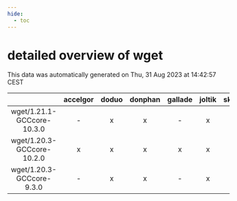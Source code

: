 ```yaml
---
hide:
  - toc
---
```


detailed overview of wget
=========================


This data was automatically generated on Thu, 31 Aug 2023 at 14:42:57 CEST  

| |accelgor|doduo|donphan|gallade|joltik|skitty|swalot|victini|
| :---: | :---: | :---: | :---: | :---: | :---: | :---: | :---: | :---: |
|wget/1.21.1-GCCcore-10.3.0|-|x|x|-|x|x|x|x|
|wget/1.20.3-GCCcore-10.2.0|x|x|x|x|x|x|x|x|
|wget/1.20.3-GCCcore-9.3.0|-|x|x|-|x|x|x|x|
